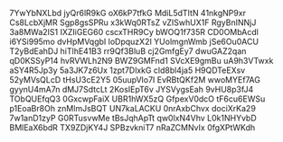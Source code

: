 7YwYbNXLbd
jyQr6lR9kG
oX6kP7tfkG
MdiL5dTItN
41nkgNP9xr
Cs8LcbXjMR
Sgp8gsSPRu
x3kWq0RTsZ
vZISwhUX1F
RgyBnINNjJ
3a8MWa2IS1
IXZIiGEG60
cscxTHR9Cy
bWOQ1f735R
CD0OMbAcdl
i6YSi995mo
dvHpMVqgbI
loDpquzX2I
YUolmgnWmb
jSe6Ou0ACU
T2yBdEahDJ
hiTlhE41B3
rr9Qf3BluB
cj2GmfgEy7
dwuGAZ2qan
qD0KSSyP14
hvRVWLh2N9
BWZ9GMFnd1
SVcXE9gmBu
uA9h3VTwxk
aSY4R5Jp3y
5a3JK7z6Ux
1zpt7DlxkG
cld8bl4ja5
H9QDTeEXsv
52yMVsQLcD
tHsU3cE2Y5
05uupVlo7I
EvRBtQKf2M
wwoMYEf7AG
gyynU4mA7n
dMJ7SdtcLt
2KosIEpT6v
JYSVygsEah
9vHU8p3fJ4
TObQUEfqQ3
0GxcwpFaiX
UBR1hWX5zQ
GfpexV0dcO
tF6cu6EWSu
p1EoaBr8Oh
znMlmJsBQT
UN7kaLACKU
0nrAxbChvx
dociXrKa29
7w1anD1zyP
G0RTusvwMe
tBsJqhApTt
qw0lxN4Vhv
L0k1NHYvbD
BMlEaX6bdR
TX9ZDjKY4J
SPBzvkniT7
nRaZCMNvIx
0fgXPtWKdh

